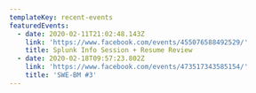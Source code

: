 ```yaml
---
templateKey: recent-events
featuredEvents:
  - date: 2020-02-11T21:02:48.143Z
    link: 'https://www.facebook.com/events/455076588492529/'
    title: Splunk Info Session + Resume Review
  - date: 2020-02-18T09:57:23.802Z
    link: 'https://www.facebook.com/events/473517343585154/'
    title: 'SWE-BM #3'
---
```


